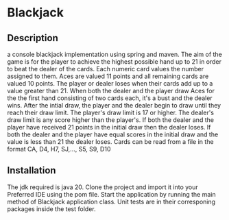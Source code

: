 # Blackjack
## Description
a console blackjack implementation using spring and maven.
The aim of the game is for the player to achieve the highest possible hand up to 21 in order to beat the dealer of the cards.
Each numeric card values the number assigned to them.
Aces are valued 11 points and all remaining cards are valued 10 points.
The player or dealer loses when their cards add up to a value greater than 21.
When both the dealer and the player draw  Aces for the the first hand consisting of two cards each, it's a bust and the dealer wins.
After the intial draw, the player and the dealer begin to draw until they reach their draw limit.
The player's draw limit is 17 or higher.
The dealer's draw limit is any score higher than the player's.
If both the dealer and the player have received 21 points in the initial draw then the dealer loses.
If both the dealer and the player have equal scores in the initial draw and the value is less than 21 the dealer loses.
Cards can be read from a file in the format CA, D4, H7, SJ,..., S5, S9, D10
## Installation
The jdk required is java 20.
Clone the project and import it into your Preferred IDE using the pom file.
Start the application by running the main method of Blackjack application class.
Unit tests are in their corresponing packages inside the test folder.
